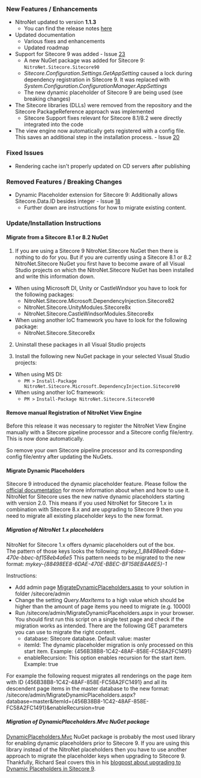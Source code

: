 ### New Features / Enhancements
- NitroNet updated to version **1.1.3**
	- You can find the release notes [here](https://github.com/namics/NitroNet/releases/tag/1.1.3)
- Updated documentation
	- Various fixes and enhancements
	- Updated roadmap
- Support for Sitecore 9 was added - Issue [23](https://github.com/namics/NitroNetSitecore/issues/23)
	- A new NuGet package was added for Sitecore 9: `NitroNet.Sitecore.Sitecore90`
	- *Sitecore.Configuration.Settings.GetAppSetting* caused a lock during dependency registration in Sitecore 9. It was replaced with *System.Configuration.ConfigurationManager.AppSettings*
	- The new dynamic placeholder of Sitecore 9 are being used (see breaking changes)
- The Sitecore libraries (DLLs) were removed from the repository and the Sitecore PackageReference approach was implemented
	- Sitecore Support fixes relevant for Sitecore 8.1/8.2 were directly integrated into the code
- The view engine now automatically gets registered with a config file. This saves an additional step in the installation process. - Issue [20](https://github.com/namics/NitroNetSitecore/issues/20)

### Fixed Issues
- Rendering cache isn't properly updated on CD servers after publishing

### Removed Features / Breaking Changes
- Dynamic Placeholder extension for Sitecore 9: Additionally allows Sitecore.Data.ID besides integer - Issue [18](https://github.com/namics/NitroNetSitecore/issues/18)
	- Further down are instructions for how to migrate existing content.

### Update/Installation Instructions

#### Migrate from a Sitecore 8.1 or 8.2 NuGet

1) If you are using a Sitecore 9 NitroNet.Sitecore NuGet then there is nothing to do for you. But if you are currently using a Sitecore 8.1 or 8.2 NitroNet.Sitecore NuGet you first have to become aware of all Visual Studio projects on which the NitroNet.Sitecore NuGet has been installed and write this information down.

- When using Microsoft DI, Unity or CastleWindsor you have to look for the following packages:
  - NitroNet.Sitecore.Microsoft.DependencyInjection.Sitecore82
  - NitroNet.Sitecore.UnityModules.Sitecore8x
  - NitroNet.Sitecore.CastleWindsorModules.Sitecore8x
- When using another IoC framework you have to look for the following package:
  - NitroNet.Sitecore.Sitecore8x

2) Uninstall these packages in all Visual Studio projects

3) Install the following new NuGet package in your selected Visual Studio projects:

- When using MS DI:
  - `PM >` `Install-Package NitroNet.Sitecore.Microsoft.DependencyInjection.Sitecore90`
- When using another IoC framework:
  - `PM >` `Install-Package NitroNet.Sitecore.Sitecore90`

#### Remove manual Registration of NitroNet View Engine
Before this release it was necessary to register the NitroNet View Engine manually with a Sitecore pipeline processor and a Sitecore config file/entry. This is now done automatically.

So remove your own Sitecore pipeline processor and its corresponding config file/entry after updating the NuGets.

#### Migrate Dynamic Placeholders

Sitecore 9 introduced the dynamic placeholder feature. Please follow the [official documentation](https://doc.sitecore.net/sitecore_experience_platform/developing/developing_with_sitecore/dynamic_placeholders) for more information about when and how to use it. NitroNet for Sitecore uses the new native dynamic placeholders starting with version 2.0. This means if you used NitroNet for Sitecore 1.x in combination with Sitecore 8.x and are upgrading to Sitecore 9 then you need to migrate all existing placeholder keys to the new format.

##### Migration of NitroNet 1.x placeholders

NitroNet for Sitecore 1.x offers dynamic placeholders out of the box.  
The pattern of those keys looks the following: *mykey_1_88498ee8-6dae-470e-bbec-bf158eb4a6e5*
This pattern needs to be migrated to the new format: *mykey-{88498EE8-6DAE-470E-BBEC-BF158EB4A6E5}-1*

Instructions:

- Add admin page [MigrateDynamicPlaceholders.aspx](https://github.com/namics/NitroNetSitecore/tree/master/docs/releases/utils/MigrateDynamicPlaceholders.aspx) to your solution in folder /sitecore/admin
- Change the setting *Query.MaxItems* to a high value which should be higher than the amount of page items you need to migrate (e.g. 10000)
- Run /sitecore/admin/MigrateDynamicPlaceholders.aspx in your browser. You should first run this script on a single test page and check if the migration works as intended. There are the following GET parameters you can use to migrate the right content.
  - database: Sitecore database. Default value: master
  - itemId: The dynamic placeholder migration is only processed on this start item. Example: {456B38B8-1C42-48AF-858E-FC58A2FC1491}
  - enableRecursion: This option enables recursion for the start item. Example: true

For example the following request migrates all renderings on the page item with ID {456B38B8-1C42-48AF-858E-FC58A2FC1491} and all its descendent page items in the master database to the new format: /sitecore/admin/MigrateDynamicPlaceholders.aspx?database=master&itemId={456B38B8-1C42-48AF-858E-FC58A2FC1491}&enableRecursion=true

##### Migration of DynamicPlaceholders.Mvc NuGet package

[DynamicPlaceholders.Mvc](http://fortis.ws/fortis-collection/dynamic-placeholders/) NuGet package is probably the most used library for enabling dynamic placeholders prior to Sitecore 9. If you are using this library instead of the NitroNet placeholders then you have to use another approach to migrate the placeholder keys when upgrading to Sitecore 9. Thankfully, Richard Seal covers this in his [blogpost about upgrading to Dynamic Placeholders in Sitecore 9](https://www.sitecorenutsbolts.net/2017/10/17/Sitecore-9-Upgrading-to-Dynamic-Placeholders/).
